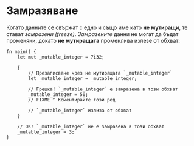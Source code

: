 # Замразяване

Когато данните се свържат с едно и също име като **не мутиращи**, те стават *замразени (freeze)*.
*Замразените* данни не могат да бъдат променяни, докато **не мутиращата** променлива излезе от обхват:

```rust,editable,ignore,mdbook-runnable
fn main() {
    let mut _mutable_integer = 7i32;

    {
        // Презаписване чрез не мутиращата `_mutable_integer`
        let _mutable_integer = _mutable_integer;

        // Грешка! `_mutable_integer` е замразена в този обхват
        _mutable_integer = 50;
        // FIXME ^ Коментирайте този ред

        // `_mutable_integer` излиза от обхват
    }

    // ОК! `_mutable_integer` не е замразена в този обхват
    _mutable_integer = 3;
}
```
